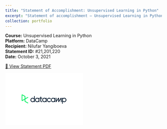 ```yaml
---
title: "Statement of Accomplishment: Unsupervised Learning in Python"
excerpt: "Statement of accomplishment – Unsupervised Learning in Python (DataCamp).<br/><img src='/images/datacamp.png' style='width: 120px; height: auto;'>"
collection: portfolio
---
```


**Course:** Unsupervised Learning in Python  
**Platform:** DataCamp  
**Recipient:** Nilufar Yangiboeva  
**Statement ID:** #21,201,220  
**Date:** October 3, 2021

[📄 View Statement PDF](/files/DataCamp_un.pdf)

<img src='/images/datacamp.png' alt='DataCamp Logo' style='float: left; margin: 0 1rem 1rem 0; width: 250px;'>